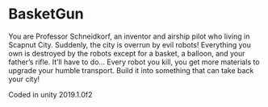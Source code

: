 # BasketGun
You are Professor Schneidkorf, an inventor and airship pilot who living in Scapnut City. Suddenly, the city is overrun by evil robots! Everything you own is destroyed by the robots except for a basket, a balloon, and your father’s rifle. It’ll have to do…  Every robot you kill, you get more materials to upgrade your humble transport. Build it into something that can take back your city!

Coded in unity 2019.1.0f2
